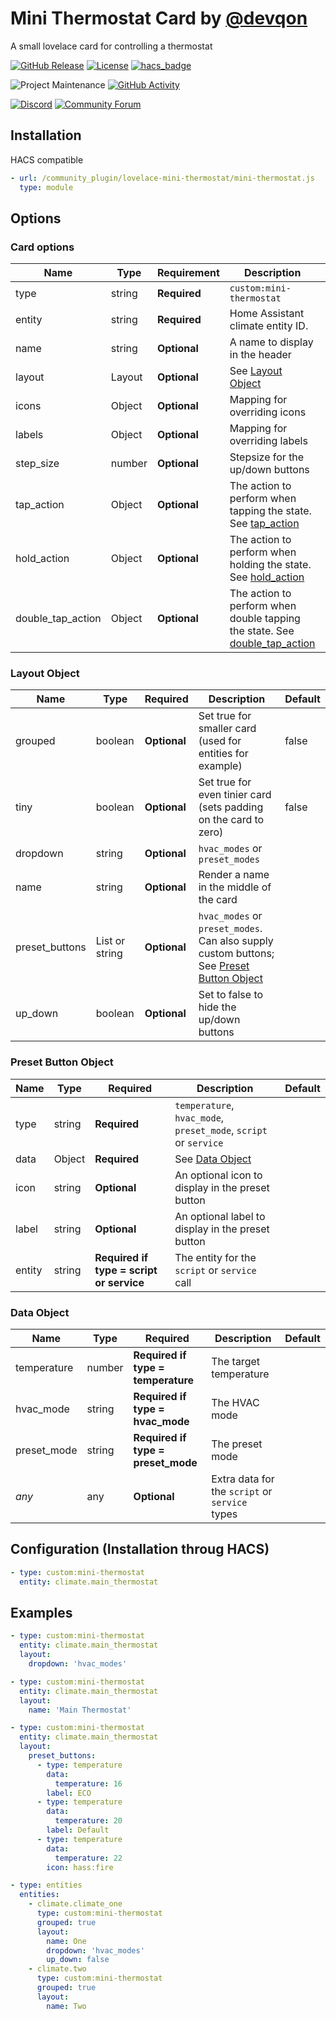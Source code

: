 # Mini Thermostat Card by [@devqon](https://www.github.com/Devqon)

A small lovelace card for controlling a thermostat

[![GitHub Release][releases-shield]][releases]
[![License][license-shield]](LICENSE.md)
[![hacs_badge](https://img.shields.io/badge/HACS-Default-orange.svg?style=for-the-badge)](https://github.com/custom-components/hacs)

![Project Maintenance][maintenance-shield]
[![GitHub Activity][commits-shield]][commits]

[![Discord][discord-shield]][discord]
[![Community Forum][forum-shield]][forum]

## Installation

HACS compatible

```yaml
- url: /community_plugin/lovelace-mini-thermostat/mini-thermostat.js
  type: module
```

## Options

### Card options

| Name     | Type   | Requirement  | Description | Default |
| ---- | ---- | -------- | ----------- | ------- |
| type     | string | **Required** | `custom:mini-thermostat` |
| entity   | string | **Required** | Home Assistant climate entity ID. |
| name     | string | **Optional** | A name to display in the header |
| layout   | Layout | **Optional** | See [Layout Object](#layout-object) |
| icons    | Object | **Optional** | Mapping for overriding icons |
| labels   | Object | **Optional** | Mapping for overriding labels |
| step_size | number | **Optional** | Stepsize for the up/down buttons | 0.5 |
| tap_action | Object | **Optional** | The action to perform when tapping the state. See [tap_action](https://www.home-assistant.io/lovelace/entity-button/#tap_action) | more-info |
| hold_action | Object | **Optional** | The action to perform when holding the state. See [hold_action](https://www.home-assistant.io/lovelace/entity-button/#hold_action) | more-info |
| double_tap_action | Object | **Optional** | The action to perform when double tapping the state. See [double_tap_action](https://www.home-assistant.io/lovelace/entity-button/#double_tap_action) | more-info |

### Layout Object
| Name | Type | Required | Description | Default |
| ---- | ---- | -------- | ----------- | ------- |
| grouped | boolean | **Optional** | Set true for smaller card (used for entities for example) | false |
| tiny | boolean | **Optional** | Set true for even tinier card (sets padding on the card to zero) | false |
| dropdown | string | **Optional** | `hvac_modes` or `preset_modes` |
| name | string | **Optional** | Render a name in the middle of the card |
| preset_buttons | List or string | **Optional** | `hvac_modes` or `preset_modes`. Can also supply custom buttons; See [Preset Button Object](#preset-button-object) |
| up_down | boolean | **Optional** | Set to false to hide the up/down buttons |

### Preset Button Object
| Name | Type | Required | Description | Default |
| ---- | ---- | -------- | ----------- | ------- |
| type | string | **Required** | `temperature`, `hvac_mode`, `preset_mode`, `script` or `service` |
| data | Object | **Required** | See [Data Object](#data-object) |
| icon | string | **Optional** | An optional icon to display in the preset button |
| label | string | **Optional** | An optional label to display in the preset button |
| entity | string | **Required if type = script or service** | The entity for the `script` or `service` call |

### Data Object
| Name | Type | Required | Description | Default |
| ---- | ---- | -------- | ----------- | ------- |
| temperature | number | **Required if type = temperature** | The target temperature |
| hvac_mode | string | **Required if type = hvac_mode** | The HVAC mode |
| preset_mode | string | **Required if type = preset_mode** | The preset mode |
| *any* | any | **Optional** | Extra data for the `script` or `service` types |

## Configuration (Installation throug HACS)

```yaml
- type: custom:mini-thermostat
  entity: climate.main_thermostat
```

## Examples

```yaml
- type: custom:mini-thermostat
  entity: climate.main_thermostat
  layout:
    dropdown: 'hvac_modes'

- type: custom:mini-thermostat
  entity: climate.main_thermostat
  layout:
    name: 'Main Thermostat'

- type: custom:mini-thermostat
  entity: climate.main_thermostat
  layout:
    preset_buttons:
      - type: temperature
        data:
          temperature: 16
        label: ECO
      - type: temperature
        data:
          temperature: 20
        label: Default
      - type: temperature
        data:
          temperature: 22
        icon: hass:fire

- type: entities
  entities:
    - climate.climate_one
      type: custom:mini-thermostat
      grouped: true
      layout:
        name: One
        dropdown: 'hvac_modes'
        up_down: false
    - climate.two
      type: custom:mini-thermostat
      grouped: true
      layout:
        name: Two
```

[commits-shield]: https://img.shields.io/github/commit-activity/y/Devqon/lovelace-mini-thermostat.svg?style=for-the-badge
[commits]: https://github.com/Devqon/lovelace-mini-thermostat/commits/master
[devcontainer]: https://code.visualstudio.com/docs/remote/containers
[discord]: https://discord.gg/5e9yvq
[discord-shield]: https://img.shields.io/discord/330944238910963714.svg?style=for-the-badge
[forum-shield]: https://img.shields.io/badge/community-forum-brightgreen.svg?style=for-the-badge
[forum]: https://community.home-assistant.io/c/projects/frontend
[license-shield]: https://img.shields.io/github/license/Devqon/lovelace-mini-thermostat.svg?style=for-the-badge
[maintenance-shield]: https://img.shields.io/maintenance/yes/2020.svg?style=for-the-badge
[releases-shield]: https://img.shields.io/github/release/Devqon/lovelace-mini-thermostat.svg?style=for-the-badge
[releases]: https://github.com/Devqon/lovelace-mini-thermostat/releases
